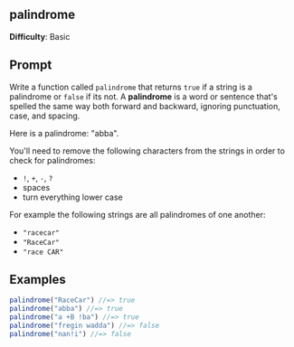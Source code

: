 ## palindrome

**Difficulty**: Basic 

## Prompt 

Write a function called `palindrome` that returns `true` if a string is a palindrome or `false` if its not. A **palindrome** is a word or sentence that's spelled the same way both forward and backward, ignoring punctuation, case, and spacing.

Here is a palindrome: "abba".

You'll need to remove the following characters from the strings in order to check for palindromes: 

* `!`, `+`, `-`, `?`
* spaces 
* turn everything lower case

For example the following strings are all palindromes of one another: 

* `"racecar"`
* `"RaceCar"`
* `"race CAR"`

## Examples

```js
palindrome("RaceCar") //=> true
palindrome("abba") //=> true 
palindrome("a +B !ba") //=> true
palindrome("fregin wadda") //=> false 
palindrome("nan!i") //=> false
```
